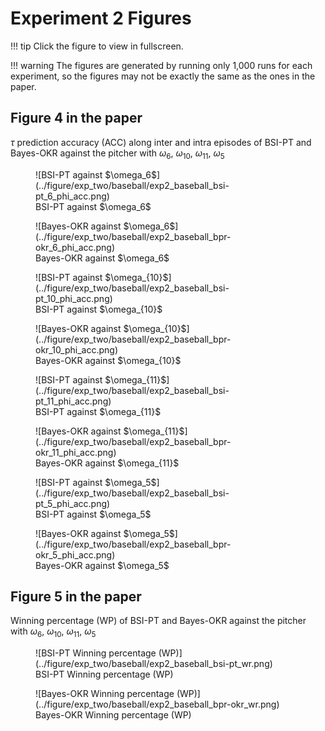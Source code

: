 # Experiment 2 Figures

!!! tip
    Click the figure to view in fullscreen.

!!! warning
    The figures are generated by running only 1,000 runs for each experiment, so the figures may not be exactly the same as the ones in the paper.

## Figure 4 in the paper

$\tau$ prediction accuracy (ACC) along inter and intra episodes of BSI-PT and Bayes-OKR against the pitcher with $\omega_6$, $\omega_{10}$, $\omega_{11}$, $\omega_5$

<figure markdown>
  ![BSI-PT against $\omega_6$](../figure/exp_two/baseball/exp2_baseball_bsi-pt_6_phi_acc.png)
  <figcaption>BSI-PT against $\omega_6$</figcaption>
</figure>

<figure markdown>
  ![Bayes-OKR against $\omega_6$](../figure/exp_two/baseball/exp2_baseball_bpr-okr_6_phi_acc.png)
  <figcaption>Bayes-OKR against $\omega_6$</figcaption>
</figure>

<figure markdown>
  ![BSI-PT against $\omega_{10}$](../figure/exp_two/baseball/exp2_baseball_bsi-pt_10_phi_acc.png)
  <figcaption>BSI-PT against $\omega_{10}$</figcaption>
</figure>

<figure markdown>
  ![Bayes-OKR against $\omega_{10}$](../figure/exp_two/baseball/exp2_baseball_bpr-okr_10_phi_acc.png)
  <figcaption>Bayes-OKR against $\omega_{10}$</figcaption>
</figure>

<figure markdown>
  ![BSI-PT against $\omega_{11}$](../figure/exp_two/baseball/exp2_baseball_bsi-pt_11_phi_acc.png)
  <figcaption>BSI-PT against $\omega_{11}$</figcaption>
</figure>

<figure markdown>
  ![Bayes-OKR against $\omega_{11}$](../figure/exp_two/baseball/exp2_baseball_bpr-okr_11_phi_acc.png)
  <figcaption>Bayes-OKR against $\omega_{11}$</figcaption>
</figure>

<figure markdown>
  ![BSI-PT against $\omega_5$](../figure/exp_two/baseball/exp2_baseball_bsi-pt_5_phi_acc.png)
  <figcaption>BSI-PT against $\omega_5$</figcaption>
</figure>

<figure markdown>
  ![Bayes-OKR against $\omega_5$](../figure/exp_two/baseball/exp2_baseball_bpr-okr_5_phi_acc.png)
  <figcaption>Bayes-OKR against $\omega_5$</figcaption>
</figure>

## Figure 5 in the paper

Winning percentage (WP) of BSI-PT and Bayes-OKR against the pitcher with $\omega_6$, $\omega_{10}$, $\omega_{11}$, $\omega_5$

<figure markdown>
  ![BSI-PT Winning percentage (WP)](../figure/exp_two/baseball/exp2_baseball_bsi-pt_wr.png)
  <figcaption>BSI-PT Winning percentage (WP)</figcaption>
</figure>

<figure markdown>
  ![Bayes-OKR Winning percentage (WP)](../figure/exp_two/baseball/exp2_baseball_bpr-okr_wr.png)
  <figcaption>Bayes-OKR Winning percentage (WP)</figcaption>
</figure>
